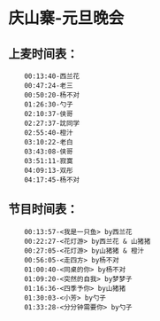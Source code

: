 # 庆山寨-元旦晚会

## 上麦时间表：
        00:13:40-西兰花
        00:47:24-老三
        00:50:20-杨不对
        01:26:30-勺子
        02:10:37-侠哥
        02:27:37-訦同学
        02:55:40-橙汁
        03:10:22-老白
        03:43:08-侠哥
        03:51:11-寂寞
        04:09:13-双彤
        04:17:45-杨不对


## 节目时间表：
        00:13:57-<我是一只鱼> by西兰花
        00:22:27-<花灯游> by西兰花 & 山猪猪
        00:27:05-<花灯游> by山猪猪 & 橙汁
        00:56:05-<走四方> by杨不对
        01:00:40-<同桌的你> by杨不对
        01:09:20-<突然的自我> by梦梦子
        01:16:36-<四季予你> by山猪猪
        01:30:03-<小芳> by勺子
        01:33:28-<分分钟需要你> by勺子
